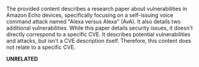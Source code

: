 The provided content describes a research paper about vulnerabilities in Amazon Echo devices, specifically focusing on a self-issuing voice command attack named "Alexa versus Alexa" (AvA). It also details two additional vulnerabilities. While this paper details security issues, it doesn't directly correspond to a specific CVE. It describes potential vulnerabilities and attacks, but isn't a CVE description itself. Therefore, this content does not relate to a specific CVE.

**UNRELATED**